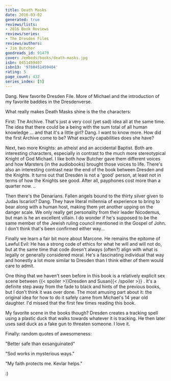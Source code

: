 ```yaml
---
title: Death Masks
date: 2016-03-02
generated: true
reviews/lists:
- 2016 Book Reviews
reviews/series:
- The Dresden Files
reviews/authors:
- Jim Butcher
goodreads_id: 91479
cover: /embeds/books/death-masks.jpg
isbn: 0451459407
isbn13: '9780451459404'
rating: 5
page_count: 432
series_index: [5]
---
```

Dang. New favorite Dresden File. More of Michael and the introduction of my favorite baddies in the Dresdenverse.  

What really makes Death Masks shine is the the characters:  

<!--more-->

First: The Archive. That's just a very cool (yet sad) idea all at the same time. The idea that there could be a being with the sum total of all human knowledge ... and that it's a little girl? Dang. I want to know more. How did the first Archive come to be? What exactly capabilities does she have?  

Next, two more Knights: an atheist and an accidental Baptist. Both are interesting characters, especially in contrast to the much more stereotypical Knight of God Michael. I like both how Butcher gave them different voices and how Marsters (in the audiobooks) brought those voices to life. There's also an interesting contrast near the end of the book between Dresden and the Knights. It turns out that Dresden is not a 'good' person, at least not in terms of how the Knights see good. After all, payphones cost more than a quarter now. ..  

Then there's the Denarians. Fallen angels bound to the thirty silver given to Judas Iscariot? Dang. They have literal millennia of experience to bring to bear along with a human host, making them yet another upping on the danger scale. We only really get personality from their leader Nicodemus, but man is he an excellent villain. I do wonder if he's supposed to be the same member of the Jewish ruling council mentioned in the Gospel of John. I don't think that's been confirmed either way...  

Finally we learn a fair bit more about Marcone. He remains the epitome of Lawful Evil: He has a strong code of ethics for what he will and will not do, but at the same time that code doesn't always (often?) align with what is legally or generally considered moral. He's a fascinating individual that way and honestly a lot more similar to Dresden than I think either of them would care to admit.  

One thing that we haven't seen before in this book is a relatively explicit sex scene between  {{< spoiler >}}Dresden and Susan{{< /spoiler >}}  . It's a definite step away from the fade to black and hints of the previous books, but I don't think it was over done. The most amusing part about it: the original idea for how to do it safely came from Michael's 14 year old daughter. I'd missed that the first few times reading this book.  

My favorite scene in the books though? Dresden creates a tracking spell using a plastic duck that walks towards whatever it is tracking. He then later uses said duck as a fake gun to threaten someone. I love it.  

Finally: random quotes of awesomeness:  

"Better safe than exsanguinated"  

"Sod works in mysterious ways."  

"My faith protects me. Kevlar helps."  

:)